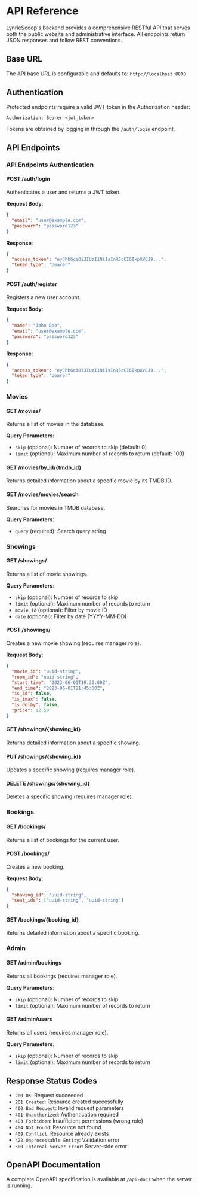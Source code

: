 # API Reference

LynrieScoop's backend provides a comprehensive RESTful API that serves both the public website and administrative interface. All endpoints return JSON responses and follow REST conventions.

## Base URL

The API base URL is configurable and defaults to: `http://localhost:8000`

## Authentication

Protected endpoints require a valid JWT token in the Authorization header:

```text
Authorization: Bearer <jwt_token>
```

Tokens are obtained by logging in through the `/auth/login` endpoint.

## API Endpoints

### API Endpoints Authentication

#### POST /auth/login

Authenticates a user and returns a JWT token.

**Request Body**:

```json
{
  "email": "user@example.com",
  "password": "password123"
}
```

**Response**:

```json
{
  "access_token": "eyJhbGciOiJIUzI1NiIsInR5cCI6IkpXVCJ9...",
  "token_type": "bearer"
}
```

#### POST /auth/register

Registers a new user account.

**Request Body**:

```json
{
  "name": "John Doe",
  "email": "user@example.com",
  "password": "password123"
}
```

**Response**:

```json
{
  "access_token": "eyJhbGciOiJIUzI1NiIsInR5cCI6IkpXVCJ9...",
  "token_type": "bearer"
}
```

### Movies

#### GET /movies/

Returns a list of movies in the database.

**Query Parameters**:

- `skip` (optional): Number of records to skip (default: 0)
- `limit` (optional): Maximum number of records to return (default: 100)

#### GET /movies/by_id/{tmdb_id}

Returns detailed information about a specific movie by its TMDB ID.

#### GET /movies/movies/search

Searches for movies in TMDB database.

**Query Parameters**:

- `query` (required): Search query string

### Showings

#### GET /showings/

Returns a list of movie showings.

**Query Parameters**:

- `skip` (optional): Number of records to skip
- `limit` (optional): Maximum number of records to return
- `movie_id` (optional): Filter by movie ID
- `date` (optional): Filter by date (YYYY-MM-DD)

#### POST /showings/

Creates a new movie showing (requires manager role).

**Request Body**:

```json
{
  "movie_id": "uuid-string",
  "room_id": "uuid-string",
  "start_time": "2023-06-01T19:30:00Z",
  "end_time": "2023-06-01T21:45:00Z",
  "is_3d": false,
  "is_imax": false,
  "is_dolby": false,
  "price": 12.50
}
```

#### GET /showings/{showing_id}

Returns detailed information about a specific showing.

#### PUT /showings/{showing_id}

Updates a specific showing (requires manager role).

#### DELETE /showings/{showing_id}

Deletes a specific showing (requires manager role).

### Bookings

#### GET /bookings/

Returns a list of bookings for the current user.

#### POST /bookings/

Creates a new booking.

**Request Body**:

```json
{
  "showing_id": "uuid-string",
  "seat_ids": ["uuid-string", "uuid-string"]
}
```

#### GET /bookings/{booking_id}

Returns detailed information about a specific booking.

### Admin

#### GET /admin/bookings

Returns all bookings (requires manager role).

**Query Parameters**:

- `skip` (optional): Number of records to skip
- `limit` (optional): Maximum number of records to return

#### GET /admin/users

Returns all users (requires manager role).

**Query Parameters**:

- `skip` (optional): Number of records to skip
- `limit` (optional): Maximum number of records to return

## Response Status Codes

- `200 OK`: Request succeeded
- `201 Created`: Resource created successfully
- `400 Bad Request`: Invalid request parameters
- `401 Unauthorized`: Authentication required
- `403 Forbidden`: Insufficient permissions (wrong role)
- `404 Not Found`: Resource not found
- `409 Conflict`: Resource already exists
- `422 Unprocessable Entity`: Validation error
- `500 Internal Server Error`: Server-side error

## OpenAPI Documentation

A complete OpenAPI specification is available at `/api-docs` when the server is running.

